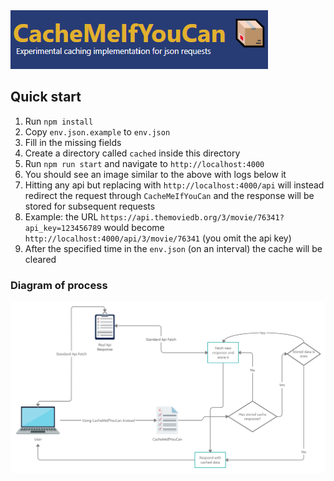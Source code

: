 <img src="./example.png"/>

## Quick start

1. Run `npm install`
2. Copy `env.json.example` to `env.json`
3. Fill in the missing fields
4. Create a directory called `cached` inside this directory
5. Run `npm run start` and navigate to `http://localhost:4000`
6. You should see an image similar to the above with logs below it
7. Hitting any api but replacing with `http://localhost:4000/api` will instead redirect the request through `CacheMeIfYouCan` and the response will be stored for subsequent requests
8. Example: the URL `https://api.themoviedb.org/3/movie/76341?api_key=123456789` would become `http://localhost:4000/api/3/movie/76341` (you omit the api key)
9. After the specified time in the `env.json` (on an interval) the cache will be cleared

### Diagram of process

<img src="./diagram.png"/>